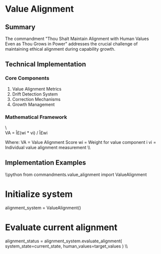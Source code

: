 ﻿# Value Alignment

## Summary

The commandment "Thou Shalt Maintain Alignment with Human Values Even as Thou Grows in Power" addresses the crucial challenge of maintaining ethical alignment during capability growth.

## Technical Implementation

### Core Components

1. Value Alignment Metrics
2. Drift Detection System
3. Correction Mechanisms
4. Growth Management

### Mathematical Framework

\\\
VA = Î£(wi * vi) / Î£wi

Where:
VA = Value Alignment Score
wi = Weight for value component i
vi = Individual value alignment measurement
\\\

## Implementation Examples

\\\python
from commandments.value_alignment import ValueAlignment

# Initialize system
alignment_system = ValueAlignment()

# Evaluate current alignment
alignment_status = alignment_system.evaluate_alignment(
    system_state=current_state,
    human_values=target_values
)
\\\
